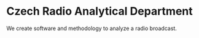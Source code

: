 # Czech Radio Analytical Department

We create software and methodology to analyze a radio broadcast.

